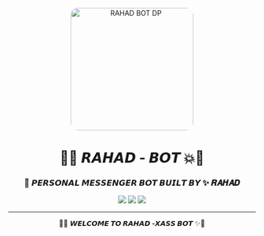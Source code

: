 <p align="center">
  <img src="https://i.imgur.com/4Ldttfr.jpeg" width="250" style="border-radius: 15px;" alt="RAHAD BOT DP" />
</p>

<h1 align="center">
  🔧💥 𝙍𝘼𝙃𝘼𝘿 - 𝘽𝙊𝙏 💥🔧
</h1>

<h3 align="center">
  🧠 𝙋𝙀𝙍𝙎𝙊𝙉𝘼𝙇 𝙈𝙀𝙎𝙎𝙀𝙉𝙂𝙀𝙍 𝘽𝙊𝙏 𝘽𝙐𝙄𝙇𝙏 𝘽𝙔 ✨ <b>𝑹𝑨𝑯𝑨𝑫</b>
</h3>

<p align="center">
  <img src="https://img.shields.io/badge/MADE_BY-RAHAD-red?style=for-the-badge" />
  <img src="https://img.shields.io/badge/COUNTRY-BANGLADESH-0088ff?style=for-the-badge" />
  <img src="https://img.shields.io/badge/LEVEL-NOOB_PRO_DEV-blueviolet?style=for-the-badge" />
</p>

---

<p align="center">
  🌈✨ <b><i>𝙒𝙀𝙇𝘾𝙊𝙈𝙀 𝙏𝙊 𝙍𝘼𝙃𝘼𝘿 -𝙓𝘼𝙎𝙎 𝘽𝙊𝙏</i></b> ✨🌈<br>
